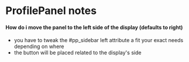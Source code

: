 # ProfilePanel notes

#### How do i move the panel to the left side of the display (defaults to right)
- you have to tweak the #pp_sidebar left attribute a fit your exact needs depending on where
- the button will be placed related to the display's side